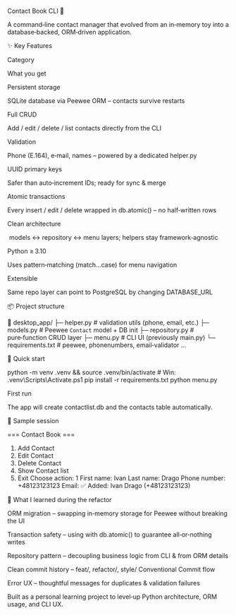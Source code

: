 Contact Book CLI 📇

A command‑line contact manager that evolved from an in‑memory toy into a database‑backed, ORM‑driven application.

✨ Key Features

Category

What you get

Persistent storage

SQLite database via Peewee ORM – contacts survive restarts

Full CRUD

Add / edit / delete / list contacts directly from the CLI

Validation

Phone (E.164), e‑mail, names – powered by a dedicated helper.py

UUID primary keys

Safer than auto‑increment IDs; ready for sync & merge

Atomic transactions

Every insert / edit / delete wrapped in db.atomic() – no half‑written rows

Clean architecture

 models ↔ repository ↔ menu layers; helpers stay framework‑agnostic

Python ≥ 3.10

Uses pattern‑matching (match…case) for menu navigation

Extensible

Same repo layer can point to PostgreSQL by changing DATABASE_URL

📦 Project structure

📂 desktop_app/
 ├─ helper.py          # validation utils (phone, email, etc.)
 ├─ models.py          # Peewee `Contact` model + DB init
 ├─ repository.py      # pure‑function CRUD layer
 ├─ menu.py            # CLI UI (previously main.py)
 └─ requirements.txt   # peewee, phonenumbers, email‑validator …

🚀 Quick start

python -m venv .venv && source .venv/bin/activate   # Win: .venv\Scripts\Activate.ps1
pip install -r requirements.txt
python menu.py

First run

The app will create contactlist.db and the contacts table automatically.

💬 Sample session

=== Contact Book ===
1. Add Contact
2. Edit Contact
3. Delete Contact
4. Show Contact list
5. Exit
Choose action: 1
First name: Ivan
Last name: Drago
Phone number: +48123123123
Email:
✅ Added: Ivan Drago (+48123123123)

🧠 What I learned during the refactor

ORM migration – swapping in‑memory storage for Peewee without breaking the UI

Transaction safety – using with db.atomic() to guarantee all‑or‑nothing writes

Repository pattern – decoupling business logic from CLI & from ORM details

Clean commit history – feat/, refactor/, style/ Conventional Commit flow

Error UX – thoughtful messages for duplicates & validation failures

Built as a personal learning project to level‑up Python architecture, ORM usage, and CLI UX.
